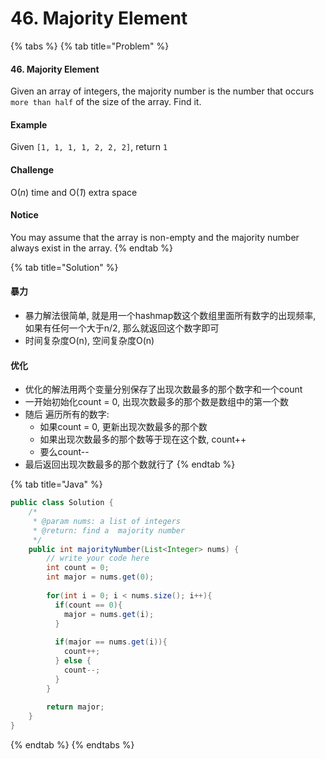 # 46. Majority Element

{% tabs %}
{% tab title="Problem" %}
#### 46. Majority Element

Given an array of integers, the majority number is the number that occurs `more than half` of the size of the array. Find it.

#### Example

Given `[1, 1, 1, 1, 2, 2, 2]`, return `1`

#### Challenge

O\(_n_\) time and O\(_1_\) extra space

#### Notice

You may assume that the array is non-empty and the majority number always exist in the array.
{% endtab %}

{% tab title="Solution" %}
#### 暴力

* 暴力解法很简单, 就是用一个hashmap数这个数组里面所有数字的出现频率, 如果有任何一个大于n/2, 那么就返回这个数字即可
* 时间复杂度O\(n\), 空间复杂度O\(n\)

#### 优化

* 优化的解法用两个变量分别保存了出现次数最多的那个数字和一个count
* 一开始初始化count = 0, 出现次数最多的那个数是数组中的第一个数
* 随后 遍历所有的数字:
  * 如果count = 0, 更新出现次数最多的那个数
  * 如果出现次数最多的那个数等于现在这个数, count++
  * 要么count--
* 最后返回出现次数最多的那个数就行了
{% endtab %}

{% tab title="Java" %}
```java
public class Solution {
    /*
     * @param nums: a list of integers
     * @return: find a  majority number
     */
    public int majorityNumber(List<Integer> nums) {
        // write your code here
        int count = 0;
        int major = nums.get(0);
        
        for(int i = 0; i < nums.size(); i++){
          if(count == 0){
            major = nums.get(i);
          } 
          
          if(major == nums.get(i)){
            count++;
          } else {
            count--;
          }
        }
        
        return major;
    }
}
```
{% endtab %}
{% endtabs %}

